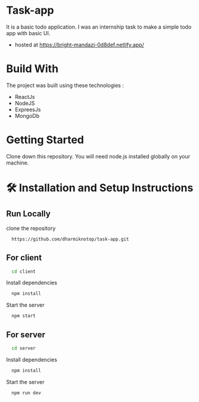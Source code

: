 
# Task-app

It is a basic todo application. I was an internship task to make a simple todo app with basic UI.

* hosted at https://bright-mandazi-0d8def.netlify.app/

# Build With

The project was built using these technologies :

* ReactJs
* NodeJS
* ExpreesJs
* MongoDb


# Getting Started
Clone down this repository. You will need node.js installed globally on your machine.

# 🛠 Installation and Setup Instructions

## Run Locally 

clone the repository 

```bash
  https://github.com/dharmiknotop/task-app.git
```

## For client

```bash
  cd client
```

Install dependencies

```bash
  npm install
```

Start the server

```bash
  npm start
```

## For server

```bash
  cd server
```

Install dependencies

```bash
  npm install
```

Start the server

```bash
  npm run dev
```

